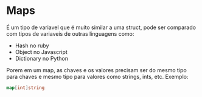 # Maps

É um tipo de variavel que é muito similar a uma struct, pode ser comparado com tipos de variaveis de outras linguagens como:

* Hash no ruby
* Object no Javascript
* Dictionary no Python

Porem em um map, as chaves e os valores precisam ser do mesmo tipo para chaves e mesmo tipo para valores como strings, ints, etc. Exemplo:

```go
map[int]string
```